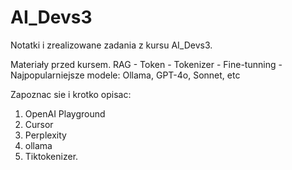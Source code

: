 # AI_Devs3
Notatki i zrealizowane zadania z kursu AI_Devs3.

Materiały przed kursem.
RAG - 
Token - 
Tokenizer - 
Fine-tunning - 
Najpopularniejsze modele: Ollama, GPT-4o, Sonnet, etc

Zapoznac sie i krotko opisac:
1. OpenAI Playground
2. Cursor
3. Perplexity
4. ollama
5. Tiktokenizer.
